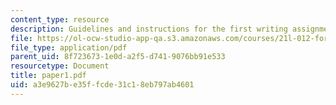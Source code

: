 ```yaml
---
content_type: resource
description: Guidelines and instructions for the first writing assignment.
file: https://ol-ocw-studio-app-qa.s3.amazonaws.com/courses/21l-012-forms-of-western-narrative-fall-2007/a3e9627be35ffcde31c18eb797ab4601_paper1.pdf
file_type: application/pdf
parent_uid: 8f723673-1e0d-a2f5-d741-9076bb91e533
resourcetype: Document
title: paper1.pdf
uid: a3e9627b-e35f-fcde-31c1-8eb797ab4601
---
```

